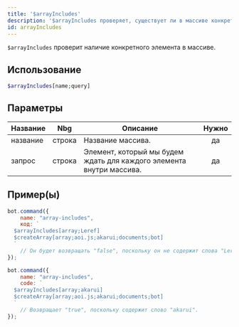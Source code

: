 ```yaml
---
title: '$arrayIncludes'
description: '$arrayIncludes проверяет, существует ли в массиве конкретный элемент.'
id: arrayIncludes
---
```


`$arrayIncludes` проверит наличие конкретного элемента в массиве.

## Использование

```php
$arrayIncludes[name;query]
```

## Параметры

| Название | Nbg    | Описание                                                             | Нужно |
| -------- | ------ | -------------------------------------------------------------------- |:-----:|
| название | строка | Название массива.                                                    |  да   |
| запрос   | строка | Элемент, который мы будем ждать для каждого элемента внутри массива. |  да   |

## Пример(ы)

```javascript
bot.command({
    name: "array-includes",
    код: `
  $arrayIncludes[array;Leref]
  $createArray[array;aoi.js;akarui;documents;bot]
  `
    // Он будет возвращать "false", поскольку он не содержит слова "Leref".
});
```

```javascript
bot.command({
    name: "array-includes",
    code: `
  $arrayIncludes[array;akarui]
  $createArray[array;aoi.js;akarui;documents;bot]
  `
    // Возвращает "true", поскольку содержит слово "akarui".
});
```